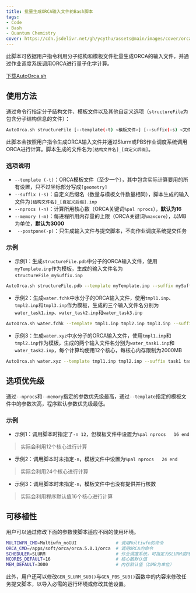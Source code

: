 ```yaml
---
title: 批量生成ORCA输入文件的Bash脚本
tags: 
- Code
- Bash
- Quantum Chemistry
cover: https://cdn.jsdelivr.net/gh/ycythu/assets@main/images/cover/orca.jpg
---
```

此脚本可依据用户指令利用分子结构和模板文件批量生成ORCA的输入文件，并通过作业调度系统调用ORCA进行量子化学计算。
<!--more-->

<a class="button button--success button--rounded" href="/assets/AutoOrca.sh"><i class="fas fa-download"></i>下载AutoOrca.sh</a>

## 使用方法

通过命令行指定分子结构文件、模板文件以及其他自定义选项（`structureFile`为包含分子结构信息的文件）：

```bash
AutoOrca.sh structureFile [--template(-t) <模板文件>] [--suffix(-s) <文件后缀名>] [--nprocs(-n) <核心数>] [--memory(-m) <内存>] [--postpone(-p)]
```

此脚本会按照用户指令生成ORCA输入文件并通过Slurm或PBS作业调度系统调用ORCA进行计算。脚本生成的文件名为`[结构文件名]_[自定义后缀]`。 

### 选项说明

- `--template (-t)`：ORCA模板文件（至少一个），其中包含实际计算要用的所有设置，只不过坐标部分写成`[geometry]`
- `--suffix (-s)`：自定义后缀名（数量与模板文件数量相同），脚本生成的输入文件为`[结构文件名]_[自定义后缀].inp`
- `--nprocs (-n)`：计算所用核心数（ORCA关键词`%pal nprocs`），**默认为16**
- `--memory (-m)`：每进程所用内存量的上限（ORCA关键词`%maxcore`），以MB为单位，**默认为3000**
- ` --postpone(-p)`：只生成输入文件与提交脚本，不向作业调度系统提交任务

### 示例

- 示例1：生成`structureFile.pdb`中分子的ORCA输入文件，使用`myTemplate.inp`作为模板，生成的输入文件名为`structureFile_mySuffix.inp`

```bash
AutoOrca.sh structureFile.pdb --template myTemplate.inp --suffix mySuffix
```

- 示例2：生成`water.fchk`中水分子的ORCA输入文件，使用`tmpl1.inp`、`tmpl2.inp`和`tmpl3.inp`作为模板，生成的三个输入文件名分别为`water_task1.inp`、`water_task2.inp`和`water_task3.inp`

```bash
AutoOrca.sh water.fchk --template tmpl1.inp tmpl2.inp tmpl3.inp --suffix task1 task2 task3
```

- 示例3：生成`water.xyz`中水分子的ORCA输入文件，使用`tmpl1.inp`和`tmpl2.inp`作为模板，生成的两个输入文件名分别为`water_task1.inp`和`water_task2.inp`，每个计算均使用12个核心，每核心内存限制为2000MB

```bash
AutoOrca.sh water.xyz --template tmpl1.inp tmpl2.inp --suffix task1 task2 -n 12 -m 2000
```

## 选项优先级

通过`--nprocs`和`--memory`指定的参数优先级最高，通过`--template`指定的模板文件中的参数次高，程序默认参数优先级最低。

### 示例

- 示例1：调用脚本时指定了`-n 12`，但模板文件中设置为`%pal nprocs   16 end`

> 实际会利用12个核心进行计算

- 示例2：调用脚本时未指定`-n`，模板文件中设置为`%pal nprocs   24 end`

> 实际会利用24个核心进行计算

- 示例3：调用脚本时未指定`-n`，模板文件中也没有提供并行核数

> 实际会利用程序默认值16个核心进行计算

## 可移植性

用户可以通过修改下面的参数使脚本适应不同的使用环境。

```bash
MULTIWFN_CMD=Multiwfn_noGUI               # 调用Multiwfn的命令
ORCA_CMD=/apps/soft/orca/orca.5.0.1/orca  # 调用ORCA的命令
SCHEDULER=SLURM                           # 作业调度系统，可指定为SLURM或PBS
NCORES_DEFAULT=16                         # 核心数默认值
MEM_DEFAULT=3000                          # 内存默认值（以MB为单位）
```

此外，用户还可以修改`GEN_SLURM_SUB()`与`GEN_PBS_SUB()`函数中的内容来修改任务提交脚本，以导入必需的运行环境或修改其他设置。